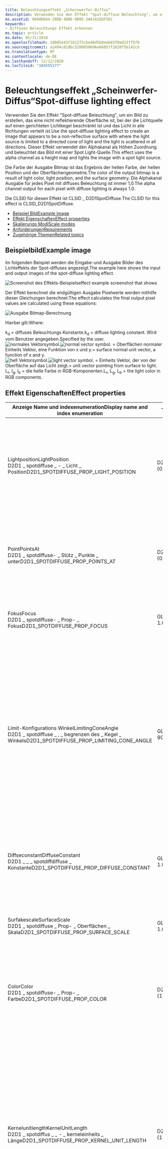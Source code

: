 ```yaml
---
title: Beleuchtungseffekt „Scheinwerfer-Diffus“
description: Verwenden Sie den Effekt "Spot-diffuse Beleuchtung", um ein Bild zu erstellen, das eine nicht reflektierende Oberfläche ist, bei der die Lichtquelle auf einen gerichteten Lichtkegel beschränkt ist und das Licht in alle Richtungen verteilt ist.
ms.assetid: 9048D664-28DB-4DB6-9B95-3A61A1EDF5EC
keywords:
- diffusen Beleuchtungs Effekt erkennen
ms.topic: article
ms.date: 05/31/2018
ms.openlocfilehash: 1d085e43f161275cbe46d5b8eeb03f0ad13ff5f8
ms.sourcegitcommit: a1494c819bc5200050696e66057f1020f5b142cb
ms.translationtype: MT
ms.contentlocale: de-DE
ms.lasthandoff: 12/12/2020
ms.locfileid: "104555177"
---
```

# <a name="spot-diffuse-lighting-effect"></a><span data-ttu-id="8411e-104">Beleuchtungseffekt „Scheinwerfer-Diffus“</span><span class="sxs-lookup"><span data-stu-id="8411e-104">Spot-diffuse lighting effect</span></span>

<span data-ttu-id="8411e-105">Verwenden Sie den Effekt "Spot-diffuse Beleuchtung", um ein Bild zu erstellen, das eine nicht reflektierende Oberfläche ist, bei der die Lichtquelle auf einen gerichteten Lichtkegel beschränkt ist und das Licht in alle Richtungen verteilt ist.</span><span class="sxs-lookup"><span data-stu-id="8411e-105">Use the spot-diffuse lighting effect to create an image that appears to be a non-reflective surface with where the light source is limited to a directed cone of light and the light is scattered in all directions.</span></span> <span data-ttu-id="8411e-106">Dieser Effekt verwendet den Alphakanal als Höhen Zuordnung und beleuchtet das Bild mit einer Spot Light-Quelle.</span><span class="sxs-lookup"><span data-stu-id="8411e-106">This effect uses the alpha channel as a height map and lights the image with a spot light source.</span></span>

<span data-ttu-id="8411e-107">Die Farbe der Ausgabe Bitmap ist das Ergebnis der hellen Farbe, der hellen Position und der Oberflächengeometrie.</span><span class="sxs-lookup"><span data-stu-id="8411e-107">The color of the output bitmap is a result of light color, light position, and the surface geometry.</span></span> <span data-ttu-id="8411e-108">Die Alphakanal Ausgabe für jedes Pixel mit diffuses Beleuchtung ist immer 1,0.</span><span class="sxs-lookup"><span data-stu-id="8411e-108">The alpha channel output for each pixel with diffuse lighting is always 1.0.</span></span>

<span data-ttu-id="8411e-109">Die CLSID für diesen Effekt ist CLSID \_ D2D1SpotDiffuse.</span><span class="sxs-lookup"><span data-stu-id="8411e-109">The CLSID for this effect is CLSID\_D2D1SpotDiffuse.</span></span>

-   [<span data-ttu-id="8411e-110">Beispiel Bild</span><span class="sxs-lookup"><span data-stu-id="8411e-110">Example image</span></span>](#example-image)
-   [<span data-ttu-id="8411e-111">Effekt Eigenschaften</span><span class="sxs-lookup"><span data-stu-id="8411e-111">Effect properties</span></span>](#effect-properties)
-   [<span data-ttu-id="8411e-112">Skalierungs Modi</span><span class="sxs-lookup"><span data-stu-id="8411e-112">Scale modes</span></span>](#scale-modes)
-   [<span data-ttu-id="8411e-113">Anforderungen</span><span class="sxs-lookup"><span data-stu-id="8411e-113">Requirements</span></span>](#requirements)
-   [<span data-ttu-id="8411e-114">Zugehörige Themen</span><span class="sxs-lookup"><span data-stu-id="8411e-114">Related topics</span></span>](#related-topics)

## <a name="example-image"></a><span data-ttu-id="8411e-115">Beispielbild</span><span class="sxs-lookup"><span data-stu-id="8411e-115">Example image</span></span>

<span data-ttu-id="8411e-116">Im folgenden Beispiel werden die Eingabe-und Ausgabe Bilder des Lichteffekts der Spot-diffuses angezeigt.</span><span class="sxs-lookup"><span data-stu-id="8411e-116">The example here shows the input and output images of the spot-diffuse lighting effect.</span></span>

![<span data-ttu-id="8411e-117">Screenshot des Effekts-Beispiels</span><span class="sxs-lookup"><span data-stu-id="8411e-117">effect example screenshot that shows</span></span> ](images/spot-diffuse-example.png)

<span data-ttu-id="8411e-118">Der Effekt berechnet die endgültigen Ausgabe Pixelwerte werden mithilfe dieser Gleichungen berechnet:</span><span class="sxs-lookup"><span data-stu-id="8411e-118">The effect calculates the final output pixel values are calculated using these equations:</span></span>

![Ausgabe Bitmap-Berechnung](images/spot-diffuse-formula.png)

<span data-ttu-id="8411e-120">Hierbei gilt:</span><span class="sxs-lookup"><span data-stu-id="8411e-120">Where:</span></span><dl> <span data-ttu-id="8411e-121">k<sub>d</sub> = diffuses Beleuchtungs Konstante.</span><span class="sxs-lookup"><span data-stu-id="8411e-121">k<sub>d</sub> = diffuse lighting constant.</span></span> <span data-ttu-id="8411e-122">Wird vom Benutzer angegeben.</span><span class="sxs-lookup"><span data-stu-id="8411e-122">Specified by the user.</span></span>  
<span data-ttu-id="8411e-123">![normales Vektorsymbol.](images/point-spec-mathchar-n.png)</span><span class="sxs-lookup"><span data-stu-id="8411e-123">![normal vector symbol.](images/point-spec-mathchar-n.png)</span></span> <span data-ttu-id="8411e-124">= Oberflächen normaler Einheits Vektor, eine Funktion von x und y.</span><span class="sxs-lookup"><span data-stu-id="8411e-124">= surface normal unit vector, a function of x and y.</span></span>  
<span data-ttu-id="8411e-125">![hell Vektorsymbol.](images/distant-spec-mathchar-l.png)</span><span class="sxs-lookup"><span data-stu-id="8411e-125">![light vector symbol.](images/distant-spec-mathchar-l.png)</span></span> <span data-ttu-id="8411e-126">= Einheits Vektor, der von der Oberfläche auf das Licht zeigt.</span><span class="sxs-lookup"><span data-stu-id="8411e-126">= unit vector pointing from surface to light.</span></span>  
<span data-ttu-id="8411e-127">L<sub>r</sub>, l<sub>g</sub>, l<sub>b</sub> = die helle Farbe in RGB-Komponenten.</span><span class="sxs-lookup"><span data-stu-id="8411e-127">L<sub>r</sub>, L<sub>g</sub>, L<sub>b</sub> = the light color in RGB components.</span></span>  
</dl>

## <a name="effect-properties"></a><span data-ttu-id="8411e-128">Effekt Eigenschaften</span><span class="sxs-lookup"><span data-stu-id="8411e-128">Effect properties</span></span>



| <span data-ttu-id="8411e-129">Anzeige Name und indexenumeration</span><span class="sxs-lookup"><span data-stu-id="8411e-129">Display name and index enumeration</span></span>                                                     | <span data-ttu-id="8411e-130">Typ und Standardwert</span><span class="sxs-lookup"><span data-stu-id="8411e-130">Type and default value</span></span>                                                                      | <span data-ttu-id="8411e-131">BESCHREIBUNG</span><span class="sxs-lookup"><span data-stu-id="8411e-131">Description</span></span>                                                                                                                                                                                                                                                                                                                                                                                              |
|----------------------------------------------------------------------------------------|---------------------------------------------------------------------------------------------|----------------------------------------------------------------------------------------------------------------------------------------------------------------------------------------------------------------------------------------------------------------------------------------------------------------------------------------------------------------------------------------------------------|
| <span data-ttu-id="8411e-132">Lightposition</span><span class="sxs-lookup"><span data-stu-id="8411e-132">LightPosition</span></span><br/> <span data-ttu-id="8411e-133">D2D1 \_ spotdiffuse \_ - \_ Licht \_ Position</span><span class="sxs-lookup"><span data-stu-id="8411e-133">D2D1\_SPOTDIFFUSE\_PROP\_LIGHT\_POSITION</span></span><br/>           | <span data-ttu-id="8411e-134">D2D1 \_ Vector \_ 3F</span><span class="sxs-lookup"><span data-stu-id="8411e-134">D2D1\_VECTOR\_3F</span></span><br/> <span data-ttu-id="8411e-135">{0,0 f, 0,0 f, 0,0 f}</span><span class="sxs-lookup"><span data-stu-id="8411e-135">{0.0f, 0.0f, 0.0f}</span></span><br/>                                   | <span data-ttu-id="8411e-136">Die helle Position der Punktlicht Quelle.</span><span class="sxs-lookup"><span data-stu-id="8411e-136">The light position of the point light source.</span></span> <span data-ttu-id="8411e-137">Die-Eigenschaft ist ein \_ \_ als (x, y, z) definiertes D2D1 Vector 3f.</span><span class="sxs-lookup"><span data-stu-id="8411e-137">The property is a D2D1\_VECTOR\_3F defined as (x, y, z).</span></span> <span data-ttu-id="8411e-138">Die Einheiten befinden sich in geräteunabhängigen Pixeln (Dips) und sind unbegrenzt.</span><span class="sxs-lookup"><span data-stu-id="8411e-138">The units are in device-independent pixels (DIPs) and are unbounded.</span></span><br/>                                                                                                                                                                                                                   |
| <span data-ttu-id="8411e-139">Point</span><span class="sxs-lookup"><span data-stu-id="8411e-139">PointsAt</span></span><br/> <span data-ttu-id="8411e-140">D2D1 \_ spotdiffuse- \_ Stütz \_ Punkte \_ unter</span><span class="sxs-lookup"><span data-stu-id="8411e-140">D2D1\_SPOTDIFFUSE\_PROP\_POINTS\_AT</span></span><br/>                     | <span data-ttu-id="8411e-141">D2D1 \_ Vector \_ 3F</span><span class="sxs-lookup"><span data-stu-id="8411e-141">D2D1\_VECTOR\_3F</span></span><br/> <span data-ttu-id="8411e-142">{0,0 f, 0,0 f, 0,0 f}</span><span class="sxs-lookup"><span data-stu-id="8411e-142">{0.0f, 0.0f, 0.0f}</span></span><br/>                                   | <span data-ttu-id="8411e-143">Wo sich das Spot Licht im Fokus befindet.</span><span class="sxs-lookup"><span data-stu-id="8411e-143">Where the spot light is focused.</span></span> <span data-ttu-id="8411e-144">Die-Eigenschaft wird als D2D1 \_ Vector \_ 3F mit (x, y, z) verfügbar gemacht.</span><span class="sxs-lookup"><span data-stu-id="8411e-144">The property is exposed as a D2D1\_VECTOR\_3F with   (x, y, z).</span></span> <span data-ttu-id="8411e-145">Die Einheiten befinden sich in Dips, und die Werte sind unbegrenzt.</span><span class="sxs-lookup"><span data-stu-id="8411e-145">The units are in DIPs and the values are unbounded.</span></span><br/>                                                                                                                                                                                                                                          |
| <span data-ttu-id="8411e-146">Fokus</span><span class="sxs-lookup"><span data-stu-id="8411e-146">Focus</span></span><br/> <span data-ttu-id="8411e-147">D2D1 \_ spotdiffuse- \_ Prop- \_ Fokus</span><span class="sxs-lookup"><span data-stu-id="8411e-147">D2D1\_SPOTDIFFUSE\_PROP\_FOCUS</span></span><br/>                             | <span data-ttu-id="8411e-148">GLEITKOMMAZAHL</span><span class="sxs-lookup"><span data-stu-id="8411e-148">FLOAT</span></span><br/> <span data-ttu-id="8411e-149">1.0 f</span><span class="sxs-lookup"><span data-stu-id="8411e-149">1.0f</span></span><br/>                                                            | <span data-ttu-id="8411e-150">Der Fokus des Spot Lichts.</span><span class="sxs-lookup"><span data-stu-id="8411e-150">The focus of the spot light.</span></span> <span data-ttu-id="8411e-151">Diese Eigenschaft ist unitless und wird zwischen 0 und 200 definiert.</span><span class="sxs-lookup"><span data-stu-id="8411e-151">This property is unitless and is defined between 0 and 200.</span></span><br/>                                                                                                                                                                                                                                                                                                      |
| <span data-ttu-id="8411e-152">Limit-Konfigurations Winkel</span><span class="sxs-lookup"><span data-stu-id="8411e-152">LimitingConeAngle</span></span><br/> <span data-ttu-id="8411e-153">D2D1 \_ spotdiffuse \_ , \_ begrenzen des \_ Kegel \_ Winkels</span><span class="sxs-lookup"><span data-stu-id="8411e-153">D2D1\_SPOTDIFFUSE\_PROP\_LIMITING\_CONE\_ANGLE</span></span><br/> | <span data-ttu-id="8411e-154">GLEITKOMMAZAHL</span><span class="sxs-lookup"><span data-stu-id="8411e-154">FLOAT</span></span><br/> <span data-ttu-id="8411e-155">90,0 f</span><span class="sxs-lookup"><span data-stu-id="8411e-155">90.0f</span></span><br/>                                                           | <span data-ttu-id="8411e-156">Der Kegelwinkel, der den Bereich einschränkt, in dem das Licht projiziert wird.</span><span class="sxs-lookup"><span data-stu-id="8411e-156">The cone angle that restricts the region where the light is projected.</span></span> <span data-ttu-id="8411e-157">Kein Licht wird außerhalb des Kegel projiziert.</span><span class="sxs-lookup"><span data-stu-id="8411e-157">No light is projected outside the cone.</span></span> <span data-ttu-id="8411e-158">Der Begrenzungs Kegelwinkel ist der Winkel zwischen der Spot-Light-Achse (die Achse zwischen den *lightposition* -und *pointsat* -Eigenschaften) und dem Spot Light-Kegel.</span><span class="sxs-lookup"><span data-stu-id="8411e-158">The limiting cone angle is the angle between the spot light axis (the axis between the *LightPosition* and *PointsAt* properties) and the spot light cone.</span></span> <span data-ttu-id="8411e-159">Diese Eigenschaft wird in Grad definiert und muss zwischen 0 und 90 Grad liegen.</span><span class="sxs-lookup"><span data-stu-id="8411e-159">This property is defined in degrees and must be between 0 to 90 degrees.</span></span><br/>                                            |
| <span data-ttu-id="8411e-160">Diffseconstant</span><span class="sxs-lookup"><span data-stu-id="8411e-160">DiffuseConstant</span></span><br/> <span data-ttu-id="8411e-161">D2D1 \_ \_ \_ spotdiffdiffuse \_ Konstante</span><span class="sxs-lookup"><span data-stu-id="8411e-161">D2D1\_SPOTDIFFUSE\_PROP\_DIFFUSE\_CONSTANT</span></span><br/>       | <span data-ttu-id="8411e-162">GLEITKOMMAZAHL</span><span class="sxs-lookup"><span data-stu-id="8411e-162">FLOAT</span></span><br/> <span data-ttu-id="8411e-163">1.0 f</span><span class="sxs-lookup"><span data-stu-id="8411e-163">1.0f</span></span><br/>                                                            | <span data-ttu-id="8411e-164">Das Verhältnis zwischen diffuses Reflektion und eingehender Lichtmenge.</span><span class="sxs-lookup"><span data-stu-id="8411e-164">The ratio of diffuse reflection to amount of incoming light.</span></span> <span data-ttu-id="8411e-165">Diese Eigenschaft muss zwischen 0 und 10.000 liegen und ist unitless.</span><span class="sxs-lookup"><span data-stu-id="8411e-165">This property must be between 0 and 10,000 and is unitless.</span></span> <br/>                                                                                                                                                                                                                                                                     |
| <span data-ttu-id="8411e-166">Surfakescale</span><span class="sxs-lookup"><span data-stu-id="8411e-166">SurfaceScale</span></span><br/> <span data-ttu-id="8411e-167">D2D1 \_ spotdiffuse \_ Prop- \_ Oberflächen \_ Skala</span><span class="sxs-lookup"><span data-stu-id="8411e-167">D2D1\_SPOTDIFFUSE\_PROP\_SURFACE\_SCALE</span></span><br/>             | <span data-ttu-id="8411e-168">GLEITKOMMAZAHL</span><span class="sxs-lookup"><span data-stu-id="8411e-168">FLOAT</span></span><br/> <span data-ttu-id="8411e-169">1.0 f</span><span class="sxs-lookup"><span data-stu-id="8411e-169">1.0f</span></span><br/>                                                            | <span data-ttu-id="8411e-170">Der Skalierungsfaktor in der Z-Richtung.</span><span class="sxs-lookup"><span data-stu-id="8411e-170">The scale factor in the Z direction.</span></span> <span data-ttu-id="8411e-171">Die Oberflächen Skala ist unitless und muss zwischen 0 und 10.000 liegen.</span><span class="sxs-lookup"><span data-stu-id="8411e-171">The surface scale is unitless and must be between 0 and 10,000.</span></span><br/>                                                                                                                                                                                                                                                                                          |
| <span data-ttu-id="8411e-172">Color</span><span class="sxs-lookup"><span data-stu-id="8411e-172">Color</span></span><br/> <span data-ttu-id="8411e-173">D2D1 \_ spotdiffuse- \_ Prop- \_ Farbe</span><span class="sxs-lookup"><span data-stu-id="8411e-173">D2D1\_SPOTDIFFUSE\_PROP\_COLOR</span></span><br/>                             | <span data-ttu-id="8411e-174">D2D1 \_ Vector \_ 3F</span><span class="sxs-lookup"><span data-stu-id="8411e-174">D2D1\_VECTOR\_3F</span></span><br/> <span data-ttu-id="8411e-175">{1.0 f, 1.0 f, 1.0 f}</span><span class="sxs-lookup"><span data-stu-id="8411e-175">{1.0f, 1.0f, 1.0f}</span></span><br/>                                   | <span data-ttu-id="8411e-176">Die Farbe des eingehenden Lichts.</span><span class="sxs-lookup"><span data-stu-id="8411e-176">The color of the incoming light.</span></span> <span data-ttu-id="8411e-177">Diese Eigenschaft wird als Vektor 3 (R, G, B) verfügbar gemacht und zum Berechnen von l<sub>R</sub>, l<sub>G</sub>, l<sub>b</sub>verwendet.</span><span class="sxs-lookup"><span data-stu-id="8411e-177">This property is exposed as a Vector 3   (R, G, B) and used to compute L<sub>R</sub>, L<sub>G</sub>, L<sub>B</sub>.</span></span> <br/>                                                                                                                                                                                                                                         |
| <span data-ttu-id="8411e-178">Kernelunitlength</span><span class="sxs-lookup"><span data-stu-id="8411e-178">KernelUnitLength</span></span><br/> <span data-ttu-id="8411e-179">D2D1 \_ spotdiffus \_ \_ - \_ kerneleinheits \_ Länge</span><span class="sxs-lookup"><span data-stu-id="8411e-179">D2D1\_SPOTDIFFUSE\_PROP\_KERNEL\_UNIT\_LENGTH</span></span><br/>   | <span data-ttu-id="8411e-180">D2D1 \_ Vector \_ 2F</span><span class="sxs-lookup"><span data-stu-id="8411e-180">D2D1\_VECTOR\_2F</span></span><br/> <span data-ttu-id="8411e-181">{1.0 f, 1.0 f}</span><span class="sxs-lookup"><span data-stu-id="8411e-181">{1.0f, 1.0f}</span></span><br/>                                         | <span data-ttu-id="8411e-182">Die Größe eines Elements im Sobel-Kernel, das verwendet wird, um die Oberflächen normale in der X-und Y-Richtung zu generieren.</span><span class="sxs-lookup"><span data-stu-id="8411e-182">The size of an element in the Sobel kernel used to generate the surface normal in the X and Y direction.</span></span> <span data-ttu-id="8411e-183">Diese Eigenschaft wird den DX-und dy-Werten im Sobel-Farbverlauf zugeordnet.</span><span class="sxs-lookup"><span data-stu-id="8411e-183">This property maps to the dx and dy values in the Sobel gradient.</span></span> <span data-ttu-id="8411e-184">Diese Eigenschaft ist ein D2D1 \_ Vector \_ 2F (Kernel Unit Length X, Kernel Unit Length Y) und wird in (Dips/Kernel Unit) definiert.</span><span class="sxs-lookup"><span data-stu-id="8411e-184">This property is a D2D1\_VECTOR\_2F(Kernel Unit Length X, Kernel Unit Length Y) and is defined in (DIPs/Kernel Unit).</span></span> <span data-ttu-id="8411e-185">Der Effekt verwendet die bilineare interpolung, um die Bitmap so zu skalieren, dass Sie mit der Größe der Kernel-Elemente</span><span class="sxs-lookup"><span data-stu-id="8411e-185">The effect uses bilinear interpolation to scale the bitmap to match size of kernel elements.</span></span><br/> |
| <span data-ttu-id="8411e-186">Skalemode</span><span class="sxs-lookup"><span data-stu-id="8411e-186">ScaleMode</span></span><br/> <span data-ttu-id="8411e-187">D2D1 \_ spotdiffuse- \_ Prop- \_ Skalierungs \_ Modus</span><span class="sxs-lookup"><span data-stu-id="8411e-187">D2D1\_SPOTDIFFUSE\_PROP\_SCALE\_MODE</span></span><br/>                   | <span data-ttu-id="8411e-188">D2D1 \_ spotdiffuse- \_ Skalierungs \_ Modus</span><span class="sxs-lookup"><span data-stu-id="8411e-188">D2D1\_SPOTDIFFUSE\_SCALE\_MODE</span></span><br/> <span data-ttu-id="8411e-189">D2D1 \_ spotdiffuse- \_ Skalierungs \_ Modus \_ linear</span><span class="sxs-lookup"><span data-stu-id="8411e-189">D2D1\_SPOTDIFFUSE\_SCALE\_MODE\_LINEAR</span></span><br/> | <span data-ttu-id="8411e-190">Der Interpolations Modus, mit dem das Bild auf die entsprechende Kernel Einheitslänge skaliert wird.</span><span class="sxs-lookup"><span data-stu-id="8411e-190">The interpolation mode the effect uses to scale the image to the corresponding kernel unit length.</span></span> <span data-ttu-id="8411e-191">Es gibt sechs Skalierungs Modi mit hoher Qualität und Geschwindigkeit.</span><span class="sxs-lookup"><span data-stu-id="8411e-191">There are six scale modes that range in quality and speed.</span></span> <span data-ttu-id="8411e-192">Weitere Informationen finden Sie unter [Skalierungs Modi](#scale-modes) .</span><span class="sxs-lookup"><span data-stu-id="8411e-192">See [Scale modes](#scale-modes) for more info.</span></span><br/>                                                                                                                                                                                  |



 

## <a name="scale-modes"></a><span data-ttu-id="8411e-193">Skalierungs Modi</span><span class="sxs-lookup"><span data-stu-id="8411e-193">Scale modes</span></span>



| <span data-ttu-id="8411e-194">Enumeration</span><span class="sxs-lookup"><span data-stu-id="8411e-194">Enumeration</span></span>                                           | <span data-ttu-id="8411e-195">Beschreibung</span><span class="sxs-lookup"><span data-stu-id="8411e-195">Description</span></span>                                                                                                                                                                                          |
|-------------------------------------------------------|------------------------------------------------------------------------------------------------------------------------------------------------------------------------------------------------------|
| <span data-ttu-id="8411e-196">D2D1 \_ spotdiffuse- \_ Skalierungs \_ Modus \_ Nächster \_ Nachbar</span><span class="sxs-lookup"><span data-stu-id="8411e-196">D2D1\_SPOTDIFFUSE\_SCALE\_MODE\_NEAREST\_NEIGHBOR</span></span>     | <span data-ttu-id="8411e-197">Verwendet den nächsten einzelnen Punkt und verwendet diesen.</span><span class="sxs-lookup"><span data-stu-id="8411e-197">Samples the nearest single point and uses that.</span></span> <span data-ttu-id="8411e-198">Dieser Modus verwendet weniger Verarbeitungszeit, gibt jedoch das niedrigste Qualitätsbild aus.</span><span class="sxs-lookup"><span data-stu-id="8411e-198">This mode uses less processing time, but outputs the lowest quality image.</span></span>                                                                           |
| <span data-ttu-id="8411e-199">D2D1 \_ spotdiffuse- \_ Skalierungs \_ Modus \_ linear</span><span class="sxs-lookup"><span data-stu-id="8411e-199">D2D1\_SPOTDIFFUSE\_SCALE\_MODE\_LINEAR</span></span>                | <span data-ttu-id="8411e-200">Verwendet ein vier-Punkt-Beispiel und eine lineare interpolung.</span><span class="sxs-lookup"><span data-stu-id="8411e-200">Uses a four point sample and linear interpolation.</span></span> <span data-ttu-id="8411e-201">In diesem Modus wird ein Image mit höherer Qualität als nächster Nachbar ausgegeben.</span><span class="sxs-lookup"><span data-stu-id="8411e-201">This mode outputs a higher quality image than nearest neighbor.</span></span>                                                                                   |
| <span data-ttu-id="8411e-202">D2D1 \_ spotdiffuse \_ Skalierungs \_ Modus ( \_ kubisch)</span><span class="sxs-lookup"><span data-stu-id="8411e-202">D2D1\_SPOTDIFFUSE\_SCALE\_MODE\_CUBIC</span></span>                 | <span data-ttu-id="8411e-203">Verwendet einen 16-beispielkubischen Kernel für Interpolationen.</span><span class="sxs-lookup"><span data-stu-id="8411e-203">Uses a 16 sample cubic kernel for interpolation.</span></span> <span data-ttu-id="8411e-204">In diesem Modus wird die meiste Verarbeitungszeit verwendet, es wird jedoch ein Image mit höherer Qualität ausgegeben.</span><span class="sxs-lookup"><span data-stu-id="8411e-204">This mode uses the most processing time, but outputs a higher quality image.</span></span>                                                                        |
| <span data-ttu-id="8411e-205">D2D1 \_ spotdiffuse \_ Skalierungs \_ Modus \_ \_ Multisample \_ linear</span><span class="sxs-lookup"><span data-stu-id="8411e-205">D2D1\_SPOTDIFFUSE\_SCALE\_MODE\_MULTI\_SAMPLE\_LINEAR</span></span> | <span data-ttu-id="8411e-206">Verwendet vier lineare Stichproben innerhalb eines einzelnen Pixels für eine gute Edge-Antialiasing.</span><span class="sxs-lookup"><span data-stu-id="8411e-206">Uses 4 linear samples within a single pixel for good edge anti-aliasing.</span></span> <span data-ttu-id="8411e-207">Dieser Modus eignet sich gut zum horizontalen Herunterskalieren um kleine Beträge in Bildern mit wenigen Pixeln.</span><span class="sxs-lookup"><span data-stu-id="8411e-207">This mode is good for scaling down by small amounts on images with few pixels.</span></span>                                              |
| <span data-ttu-id="8411e-208">D2D1 \_ spotdiffer \_ Skalierungs \_ Modus \_ anisotrope</span><span class="sxs-lookup"><span data-stu-id="8411e-208">D2D1\_SPOTDIFFUSE\_SCALE\_MODE\_ANISOTROPIC</span></span>           | <span data-ttu-id="8411e-209">Verwendet anisotrope Filterung, um ein Muster entsprechend der transformierten Form der Bitmap zu modellieren.</span><span class="sxs-lookup"><span data-stu-id="8411e-209">Uses anisotropic filtering to sample a pattern according to the transformed shape of the bitmap.</span></span>                                                                                                     |
| <span data-ttu-id="8411e-210">D2D1 \_ spotdiffuse \_ Skalierungs \_ Modus \_ High \_ Quality \_ kubisch</span><span class="sxs-lookup"><span data-stu-id="8411e-210">D2D1\_SPOTDIFFUSE\_SCALE\_MODE\_HIGH\_QUALITY\_CUBIC</span></span>  | <span data-ttu-id="8411e-211">Verwendet einen kubischen Kernel mit hoher Qualität für eine Variable Größe, um das Abbild vorab zu skalieren, wenn eine downstreamingmatrix an der Transformationsmatrix beteiligt ist.</span><span class="sxs-lookup"><span data-stu-id="8411e-211">Uses a variable size high quality cubic kernel to perform a pre-downscale the image if downscaling is involved in the transform matrix.</span></span> <span data-ttu-id="8411e-212">Verwendet dann den kubischen Interpolations Modus für die endgültige Ausgabe.</span><span class="sxs-lookup"><span data-stu-id="8411e-212">Then uses the cubic interpolation mode for the final output.</span></span> |



 

> [!Note]  
> <span data-ttu-id="8411e-213">Wenn Sie keinen Modus auswählen, wird der Effekt standardmäßig auf den D2D1- \_ \_ Modus Lineare Skalierung linear skaliert \_ \_ .</span><span class="sxs-lookup"><span data-stu-id="8411e-213">If you don't select a mode, the effect defaults to D2D1\_SPOTDIFFUSE\_SCALE\_MODE\_LINEAR.</span></span>

 

## <a name="requirements"></a><span data-ttu-id="8411e-214">Anforderungen</span><span class="sxs-lookup"><span data-stu-id="8411e-214">Requirements</span></span>



| <span data-ttu-id="8411e-215">Anforderung</span><span class="sxs-lookup"><span data-stu-id="8411e-215">Requirement</span></span> | <span data-ttu-id="8411e-216">Wert</span><span class="sxs-lookup"><span data-stu-id="8411e-216">Value</span></span> |
|--------------------------|------------------------------------------------------------------------------------|
| <span data-ttu-id="8411e-217">Unterstützte Mindestversion (Client)</span><span class="sxs-lookup"><span data-stu-id="8411e-217">Minimum supported client</span></span> | <span data-ttu-id="8411e-218">Windows 8 und Platt Form Update für Windows 7 \[ -Desktop-Apps für \| Windows Store-Apps\]</span><span class="sxs-lookup"><span data-stu-id="8411e-218">Windows 8 and Platform Update for Windows 7 \[desktop apps \| Windows Store apps\]</span></span> |
| <span data-ttu-id="8411e-219">Unterstützte Mindestversion (Server)</span><span class="sxs-lookup"><span data-stu-id="8411e-219">Minimum supported server</span></span> | <span data-ttu-id="8411e-220">Windows 8 und Platt Form Update für Windows 7 \[ -Desktop-Apps für \| Windows Store-Apps\]</span><span class="sxs-lookup"><span data-stu-id="8411e-220">Windows 8 and Platform Update for Windows 7 \[desktop apps \| Windows Store apps\]</span></span> |
| <span data-ttu-id="8411e-221">Header</span><span class="sxs-lookup"><span data-stu-id="8411e-221">Header</span></span>                   | <span data-ttu-id="8411e-222">d2d1effects. h</span><span class="sxs-lookup"><span data-stu-id="8411e-222">d2d1effects.h</span></span>                                                                      |
| <span data-ttu-id="8411e-223">Bibliothek</span><span class="sxs-lookup"><span data-stu-id="8411e-223">Library</span></span>                  | <span data-ttu-id="8411e-224">d2d1. lib, dxguid. lib</span><span class="sxs-lookup"><span data-stu-id="8411e-224">d2d1.lib, dxguid.lib</span></span>                                                               |



 

## <a name="related-topics"></a><span data-ttu-id="8411e-225">Zugehörige Themen</span><span class="sxs-lookup"><span data-stu-id="8411e-225">Related topics</span></span>

<dl> <dt>

[<span data-ttu-id="8411e-226">**ID2D1Effect**</span><span class="sxs-lookup"><span data-stu-id="8411e-226">**ID2D1Effect**</span></span>](/windows/win32/api/d2d1_1/nn-d2d1_1-id2d1effect)
</dt> </dl>

 

